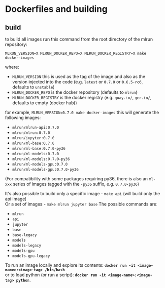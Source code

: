 # Dockerfiles and building

## build
to build all images run this command from the root directory of the mlrun repository:<br>

    MLRUN_VERSION=X MLRUN_DOCKER_REPO=X MLRUN_DOCKER_REGISTRY=X make docker-images

where:<br>
* `MLRUN_VERSION` this is used as the tag of the image and also as the version injected into the code (e.g. `latest` or `0.7.0` or `0.6.5-rc6`, defaults to `unstable`)
* `MLRUN_DOCKER_REPO` is the docker repository (defaults to `mlrun`)
* `MLRUN_DOCKER_REGISTRY` is the docker registry (e.g. `quay.io/`, `gcr.io/`, defaults to empty (docker hub))


for example,
  `MLRUN_VERSION=0.7.0 make docker-images`
this will generate the following images:
  * `mlrun/mlrun-api:0.7.0`
  * `mlrun/mlrun:0.7.0`
  * `mlrun/jupyter:0.7.0`
  * `mlrun/ml-base:0.7.0`
  * `mlrun/ml-base:0.7.0-py36`
  * `mlrun/ml-models:0.7.0`
  * `mlrun/ml-models:0.7.0-py36`
  * `mlrun/ml-models-gpu:0.7.0` 
  * `mlrun/ml-models-gpu:0.7.0-py36`

(For compatibility with some packages requiring py36, there is also an `ml-xxx` series of
images tagged with the `-py36` suffix, e.g. `0.7.0-py36`)

It's also possible to build only a specific image - `make api` (will build only the api image)<br>
Or a set of images - `make mlrun jupyter base`
The possible commands are:
* `mlrun`
* `api`
* `jupyter`
* `base`
* `base-legacy`
* `models`
* `models-legacy`
* `models-gpu`
* `models-gpu-legacy`

To run an image locally and explore its contents:  **`docker run -it <image-name>:<image-tag> /bin/bash`**<br>
or to load python (or run a script): **`docker run -it <image-name>:<image-tag> python`**.  
